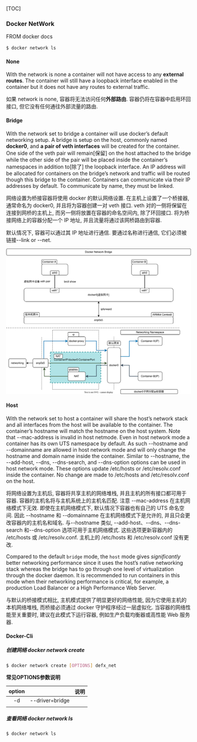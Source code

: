 [TOC]

### Docker NetWork

FROM docker docs

~~~bash
$ docker network ls
~~~

#### None

With the network is none a container will not have access to any **external routes**. The container will still have a loopback interface enabled in the container but it does not have any routes to external traffic.

如果 network is none, 容器将无法访问任何**外部路由**. 容器仍将在容器中启用环回接口, 但它没有任何通往外部流量的路由. 

#### Bridge

With the network set to bridge a container will use docker’s default networking setup. A bridge is setup on the host, commonly named **docker0**, and **a pair of veth interfaces** will be created for the container. One side of the veth pair will remain[保留] on the host attached to the bridge while the other side of the pair will be placed inside the container’s namespaces in addition to[除了] the loopback interface. An IP address will be allocated for containers on the bridge’s network and traffic will be routed though this bridge to the container. Containers can communicate via their IP addresses by default. To communicate by name, they must be linked.

网络设置为桥接容器将使用 docker 的默认网络设置.  在主机上设置了一个桥接器, 通常命名为 docker0, 并且将为容器创建一对 veth 接口.  veth 对的一侧将保留在连接到网桥的主机上, 而另一侧将放置在容器的命名空间内, 除了环回接口.  将为桥接网络上的容器分配一个 IP 地址, 并且流量将通过该网桥路由到容器. 

默认情况下, 容器可以通过其 IP 地址进行通信.  要通过名称进行通信, 它们必须被链接--link or --net. 

![docker-network-dridge](./images/docker-network-dridge.svg)

#### Host

With the network set to host a container will share the host’s network stack and all interfaces from the host will be available to the container. The container’s hostname will match the hostname on the host system. Note that --mac-address is invalid in host netmode. Even in host network mode a container has its own UTS namespace by default. As such --hostname and --domainname are allowed in host network mode and will only change the hostname and domain name inside the container. Similar to --hostname, the --add-host, --dns, --dns-search, and --dns-option options can be used in host network mode. These options update /etc/hosts or /etc/resolv.conf inside the container. No change are made to /etc/hosts and /etc/resolv.conf on the host.

将网络设置为主机后, 容器将共享主机的网络堆栈, 并且主机的所有接口都可用于容器.  容器的主机名将与主机系统上的主机名匹配.  注意 --mac-address 在主机网络模式下无效.  即使在主机网络模式下, 默认情况下容器也有自己的 UTS 命名空间.  因此 --hostname 和 --domainname 在主机网络模式下是允许的, 并且只会更改容器内的主机名和域名.  与--hostname 类似, --add-host、--dns、--dns-search 和--dns-option 选项可用于主机网络模式.  这些选项更新容器内的 /etc/hosts 或 /etc/resolv.conf.  主机上的 /etc/hosts 和 /etc/resolv.conf 没有更改. 

Compared to the default `bridge` mode, the `host` mode gives *significantly* better networking performance since it uses the host’s native networking stack whereas the bridge has to go through one level of virtualization through the docker daemon. It is recommended to run containers in this mode when their networking performance is critical, for example, a production Load Balancer or a High Performance Web Server.

与默认的桥接模式相比,  主机模式提供了明显更好的网络性能,  因为它使用主机的本机网络堆栈,  而桥接必须通过 docker 守护程序经过一层虚拟化. 当容器的网络性能至关重要时,  建议在此模式下运行容器,  例如生产负载均衡器或高性能 Web 服务器. 

#### Docker-Cli

##### 创建网络	docker network create

~~~bash
$ docker network create [OPTIONS] defx_net
~~~

**常见OPTIONS参数说明**

| option |                 | 说明 |
| :----: | --------------- | :--: |
|   -d   | --driver=bridge |      |
|        |                 |      |

##### 查看网络	docker network ls

~~~bash
$ docker network ls
~~~

